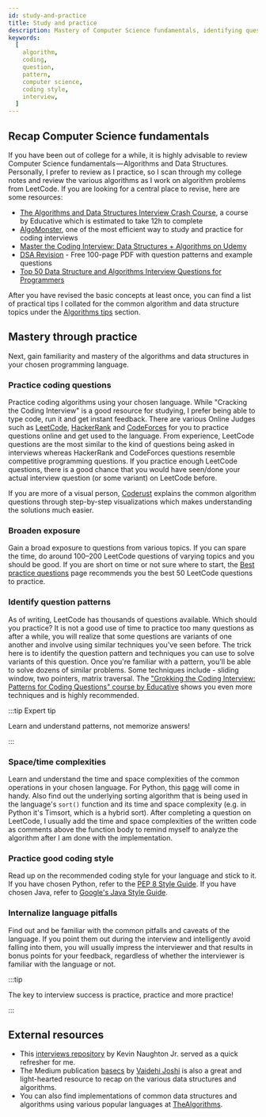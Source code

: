 ```yaml
---
id: study-and-practice
title: Study and practice
description: Mastery of Computer Science fundamentals, identifying question patterns, practicing good coding style is the key to improving in coding interviews.
keywords:
  [
    algorithm,
    coding,
    question,
    pattern,
    computer science,
    coding style,
    interview,
  ]
---
```


<head>
  <title>Efficient ways to study and practice for coding interviews | Tech Interview Handbook</title>
  <meta property="og:title" content="Efficient ways to study and practice for coding interviews | Tech Interview Handbook"/>
</head>

## Recap Computer Science fundamentals

If you have been out of college for a while, it is highly advisable to review Computer Science fundamentals — Algorithms and Data Structures. Personally, I prefer to review as I practice, so I scan through my college notes and review the various algorithms as I work on algorithm problems from LeetCode. If you are looking for a central place to revise, here are some resources:

- [The Algorithms and Data Structures Interview Crash Course](https://www.educative.io/courses/algorithms-ds-interview?aff=x23W), a course by Educative which is estimated to take 12h to complete
- [AlgoMonster](https://shareasale.com/r.cfm?b=1873647&u=3114753&m=114505&urllink=&afftrack=), one of the most efficient way to study and practice for coding interviews
- [Master the Coding Interview: Data Structures + Algorithms on Udemy](https://fxo.co/DQpY)
- [DSA Revision](https://dsarevision.com/) - Free 100-page PDF with question patterns and example questions
- [Top 50 Data Structure and Algorithms Interview Questions for Programmers](https://medium.com/javarevisited/50-data-structure-and-algorithms-interview-questions-for-programmers-b4b1ac61f5b0)

After you have revised the basic concepts at least once, you can find a list of practical tips I collated for the common algorithm and data structure topics under the [Algorithms tips](./algorithms/introduction.md) section.

## Mastery through practice

Next, gain familiarity and mastery of the algorithms and data structures in your chosen programming language.

### Practice coding questions

Practice coding algorithms using your chosen language. While "Cracking the Coding Interview" is a good resource for studying, I prefer being able to type code, run it and get instant feedback. There are various Online Judges such as [LeetCode](https://leetcode.com/), [HackerRank](https://www.hackerrank.com/) and [CodeForces](http://codeforces.com/) for you to practice questions online and get used to the language. From experience, LeetCode questions are the most similar to the kind of questions being asked in interviews whereas HackerRank and CodeForces questions resemble competitive programming questions. If you practice enough LeetCode questions, there is a good chance that you would have seen/done your actual interview question (or some variant) on LeetCode before.

If you are more of a visual person, [Coderust](https://www.educative.io/collection/5642554087309312/5679846214598656?aff=x23W) explains the common algorithm questions through step-by-step visualizations which makes understanding the solutions much easier.

### Broaden exposure

Gain a broad exposure to questions from various topics. If you can spare the time, do around 100–200 LeetCode questions of varying topics and you should be good. If you are short on time or not sure where to start, the [Best practice questions](./best-practice-questions.md) page recommends you the best 50 LeetCode questions to practice.

### Identify question patterns

As of writing, LeetCode has thousands of questions available. Which should you practice? It is not a good use of time to practice too many questions as after a while, you will realize that some questions are variants of one another and involve using similar techniques you've seen before. The trick here is to identify the question pattern and techniques you can use to solve variants of this question. Once you're familiar with a pattern, you'll be able to solve dozens of similar problems. Some techniques include - sliding window, two pointers, matrix traversal. The ["Grokking the Coding Interview: Patterns for Coding Questions" course by Educative](https://www.educative.io/courses/grokking-the-coding-interview?aff=x23W) shows you even more techniques and is highly recommended.

:::tip Expert tip

Learn and understand patterns, not memorize answers!

:::

### Space/time complexities

Learn and understand the time and space complexities of the common operations in your chosen language. For Python, this [page](https://wiki.python.org/moin/TimeComplexity) will come in handy. Also find out the underlying sorting algorithm that is being used in the language's `sort()` function and its time and space complexity (e.g. in Python it's Timsort, which is a hybrid sort). After completing a question on LeetCode, I usually add the time and space complexities of the written code as comments above the function body to remind myself to analyze the algorithm after I am done with the implementation.

### Practice good coding style

Read up on the recommended coding style for your language and stick to it. If you have chosen Python, refer to the [PEP 8 Style Guide](https://www.python.org/dev/peps/pep-0008/). If you have chosen Java, refer to [Google's Java Style Guide](https://google.github.io/styleguide/javaguide.html).

### Internalize language pitfalls

Find out and be familiar with the common pitfalls and caveats of the language. If you point them out during the interview and intelligently avoid falling into them, you will usually impress the interviewer and that results in bonus points for your feedback, regardless of whether the interviewer is familiar with the language or not.

:::tip

The key to interview success is practice, practice and more practice!

:::

## External resources

- This [interviews repository](https://github.com/kdn251/interviews) by Kevin Naughton Jr. served as a quick refresher for me.
- The Medium publication [basecs](https://medium.com/basecs) by [Vaidehi Joshi](https://medium.com/@vaidehijoshi) is also a great and light-hearted resource to recap on the various data structures and algorithms.
- You can also find implementations of common data structures and algorithms using various popular languages at [TheAlgorithms](https://thealgorithms.github.io/).
